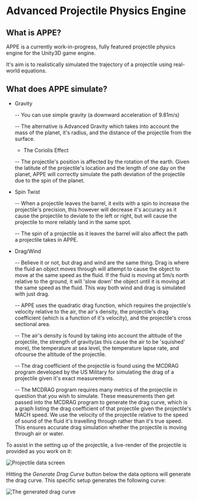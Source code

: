# Advanced Projectile Physics Engine

## What is APPE?

APPE is a currently work-in-progress, fully featured projectile physics engine for the Unity3D game engine.

It's aim is to realistically simulated the trajectory of a projectile using real-world equations.

## What does APPE simulate?


- Gravity

    -- You can use simple gravity (a downward acceleration of 9.81m/s)

    -- The alternative is Advanced Gravity which takes into account the mass of the planet, it's radius, and the distance of the projectile from the surface.

   - The Coriolis Effect
    
    -- The projectile's position is affected by the rotation of the earth. Given the latitute of the projectile's location and the length of one day on the planet, APPE will correctly simulate the path deviation of the projectile due to the spin of the planet.

- Spin Twist

    -- When a projectile leaves the barrel, it exits with a spin to increase the projectile's precision, this however will decrease it's accuracy as it cause the projectile to deviate to the left or right, but will cause the projectile to more reliably land in the same spot.

    -- The spin of a projectile as it leaves the barrel will also affect the path a projectile takes in APPE.

- Drag/Wind

    -- Believe it or not, but drag and wind are the same thing. Drag is where the fluid an object moves through will attempt to cause the object to move at the same speed as the fluid. If the fluid is moving at 5m/s north relative to the ground, it will 'slow down' the object until it is moving at the same speed as the fluid. This way both wind and drag is simulated with just drag.

    -- APPE uses the quadratic drag function, which requires the projectile's velocity relative to the air, the air's density, the projectile's drag coefficient (which is a function of it's velocity), and the projectile's cross sectional area.

    -- The air's density is found by taking into account the altitude of the projectile, the strength of gravity(as this cause the air to be 'squished' more), the temperature at sea level, the temperature lapse rate, and ofcourse the altitude of the projectile.

    -- The drag coefficient of the projectile is found using the MCDRAG program developed by the US Military for simulating the drag of a projectile given it's exact measurements.

    -- The MCDRAG program requires many metrics of the projectile in question that you wish to simulate. These measurements then get passed into the MCDRAG program to generate the drag curve, which is a graph listing the drag coefficient of that projectile given the projectile's MACH speed. We use the velocity of the projectile relative to the speed of sound of the fluid it's travelling through rather than it's true speed. This ensures accurate drag simulation whether the projectile is moving through air or water.

To assist in the setting up of the projectile, a live-render of the projectile is provided as you work on it:

![Projectile data screen](https://drive.google.com/uc?id=1hr94lLvWlTj9hwuidrvRPReJVE0TNI3A "The projectile data screen")

Hitting the *Generate Drag Curve* button below the data options will generate the drag curve. This specific setup generates the following curve:

![The generated drag curve](https://drive.google.com/uc?id=1fmul3i5QsW0hiEe0Fglqi8kbPVrXQorA "The generated drag curve")


